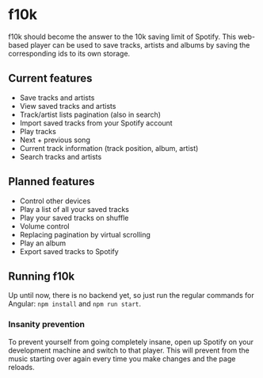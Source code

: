# f10k

f10k should become the answer to the 10k saving limit of Spotify. This web-based player
can be used to save tracks, artists and albums by saving the corresponding ids to its own storage.

## Current features

- Save tracks and artists
- View saved tracks and artists
- Track/artist lists pagination (also in search)
- Import saved tracks from your Spotify account
- Play tracks
- Next + previous song
- Current track information (track position, album, artist)
- Search tracks and artists

## Planned features

- Control other devices
- Play a list of all your saved tracks
- Play your saved tracks on shuffle
- Volume control
- Replacing pagination by virtual scrolling
- Play an album
- Export saved tracks to Spotify

## Running f10k

Up until now, there is no backend yet, so just run the regular commands for Angular: 
`npm install` and `npm run start`.

### Insanity prevention

To prevent yourself from going completely insane, open up Spotify on your development machine
and switch to that player. This will prevent from the music starting over again every time 
you make changes and the page reloads.
